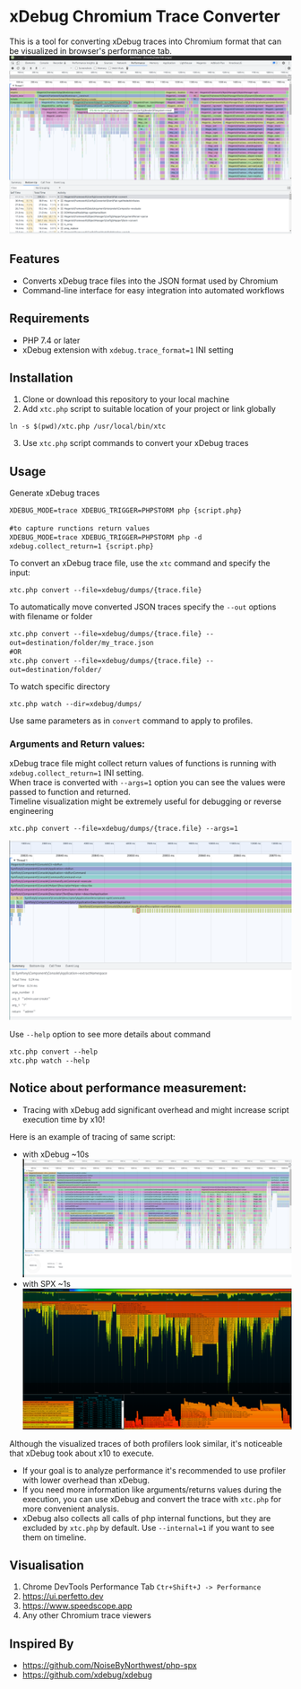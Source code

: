# xDebug Chromium Trace Converter

This is a tool for converting xDebug traces into Chromium format that can be visualized in browser's performance tab.
![PHP trace dump as timeline view for Magento 2 in Chrome performance tab](./docs/images/timeline.png)

## Features

- Converts xDebug trace files into the JSON format used by Chromium
- Command-line interface for easy integration into automated workflows

## Requirements

- PHP 7.4 or later
- xDebug extension with `xdebug.trace_format=1` INI setting

## Installation

1. Clone or download this repository to your local machine
2. Add `xtc.php` script to suitable location of your project or link globally
```
ln -s $(pwd)/xtc.php /usr/local/bin/xtc
```
3. Use `xtc.php` script commands to convert your xDebug traces

## Usage

Generate xDebug traces
```
XDEBUG_MODE=trace XDEBUG_TRIGGER=PHPSTORM php {script.php}

#to capture runctions return values
XDEBUG_MODE=trace XDEBUG_TRIGGER=PHPSTORM php -d xdebug.collect_return=1 {script.php}
```

To convert an xDebug trace file, use the `xtc` command and specify the input:
```
xtc.php convert --file=xdebug/dumps/{trace.file}
```
To automatically move converted JSON traces specify the `--out` options with filename or folder
```
xtc.php convert --file=xdebug/dumps/{trace.file} --out=destination/folder/my_trace.json
#OR
xtc.php convert --file=xdebug/dumps/{trace.file} --out=destination/folder/
```
To watch specific directory

```
xtc.php watch --dir=xdebug/dumps/
```
Use same parameters as in `convert` command to apply to profiles.

### Arguments and Return values:

xDebug trace file might collect return values of functions is running with `xdebug.collect_return=1` INI setting.\
When trace is converted with `--args=1` option you can see the values were passed to function and returned.\
Timeline visualization might be extremely useful for debugging or reverse engineering

```
xtc.php convert --file=xdebug/dumps/{trace.file} --args=1
```
![PHP trace dump with captured arguments values and return values](./docs/images/arguments.png)

Use `--help` option to see more details about command
```
xtc.php convert --help
xtc.php watch --help
```

## Notice about performance measurement:
- Tracing with xDebug add significant overhead and might increase script execution time by x10!

Here is an example of tracing of same script:
- with xDebug ~10s
![xDebug trace dump of bin/magento](./docs/images/xdebug_trace.png)
- with SPX ~1s
![PHP-SPX trace dump of bin/magento](./docs/images/spx_trace.png)

Although the visualized traces of both profilers look similar, it's noticeable that xDebug took about x10 to execute.

- If your goal is to analyze performance it's recommended to use profiler with lower overhead than xDebug.
- If you need more information like arguments/returns values during the execution, you can use xDebug and convert the trace with `xtc.php` for more convenient analysis.
- xDebug also collects all calls of php internal functions, but they are excluded by `xtc.php` by default. Use `--internal=1` if you want to see them on timeline. 

## Visualisation

1. Chrome DevTools Performance Tab `Ctr+Shift+J -> Performance`
2. https://ui.perfetto.dev
3. https://www.speedscope.app
4. Any other Chromium trace viewers

## Inspired By

- https://github.com/NoiseByNorthwest/php-spx
- https://github.com/xdebug/xdebug